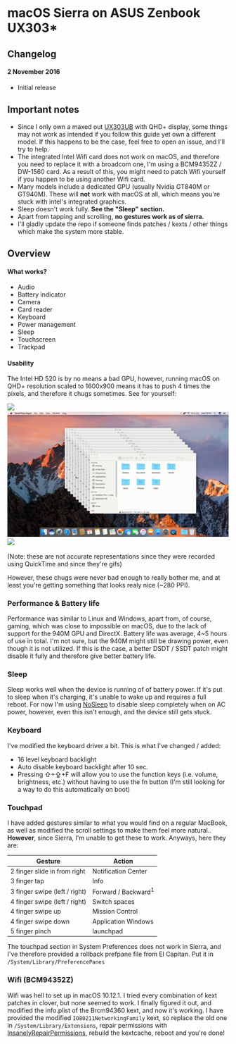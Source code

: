 # macOS Sierra on ASUS Zenbook UX303*

## Changelog
#### 2 November 2016
* Initial release

## Important notes
* Since I only own a maxed out [UX303UB](ux303ub-c4032t) with QHD+ display, some things may not work as intended if you follow this guide yet own a different model. If this happens to be the case, feel free to open an issue, and I'll try to help.
* The integrated Intel Wifi card does not work on macOS, and therefore you need to replace it with a broadcom one, I'm using a BCM94352Z / DW-1560 card. As a result of this, you might need to patch Wifi yourself if you happen to be using another Wifi card.
* Many models include a dedicated GPU (usually Nvidia GT840M or GT940M). These will **not** work with macOS at all, which means you're stuck with intel's integrated graphics.
* Sleep doesn't work fully. **See the "Sleep" section.**
* Apart from tapping and scrolling, **no gestures work as of sierra.**
* I'll gladly update the repo if someone finds patches / kexts / other things which make the system more stable.

## Overview
#### What works?
* Audio
* Battery indicator
* Camera
* Card reader
* Keyboard
* Power management
* Sleep
* Touchscreen
* Trackpad

#### Usability

The Intel HD 520 is by no means a bad GPU, however, running macOS on QHD+ resolution scaled to 1600x900 means it has to push 4 times the pixels, and therefore it chugs sometimes. See for yourself:

![](Videos/launchpad.gif)
![](Videos/mission-control.gif)
![](Videos/spaces.gif)

(Note: these are not accurate representations since they were recorded using QuickTime and since they're gifs)

However, these chugs were never bad enough to really bother me, and at least you're getting something that looks realy nice (~280 PPI).

### Performance & Battery life

 Performance was similar to Linux and Windows, apart from, of course, gaming, which was close to impossible on macOS, due to the lack of support for the 940M GPU and DirectX. Battery life was average, 4~5 hours of use in total. I'm not sure, but the 940M might still be drawing power, even though it is not utilized. If this is the case, a better DSDT / SSDT patch might disable it fully and therefore give better battery life.

### Sleep

Sleep works well when the device is running of of battery power. If it's put to sleep when it's charging, it's unable to wake up and requires a full reboot. For now I'm using [NoSleep](https://www.macupdate.com/app/mac/37991/nosleep) to disable sleep completely when on AC power, however, even this isn't enough, and the device still gets stuck.

 ### Keyboard

I've modified the keyboard driver a bit. This is what I've changed / added:
* 16 level keyboard backlight
* Auto disable keyboard backlight after 10 sec.
* Pressing ⇧+⇪+F will allow you to use the function keys (i.e. volume, brightness, etc.) without having to use the fn button (I'm still looking for a way to do this automatically on boot)

### Touchpad

I have added gestures similar to what you would find on a regular MacBook, as well as modified the scroll settings to make them feel more natural.. **However**, since Sierra, I'm unable to get these to work. Anyways, here they are:

| Gesture | Action |
| ------- | ------ |
| 2 finger slide in from right | Notification Center
| 3 finger tap | Info |
| 3 finger swipe (left / right) | Forward / Backward<sup>1</sup> |
| 4 finger swipe (left / right) | Switch spaces |
| 4 finger swipe up | Mission Control |
| 4 finger swipe down | Application Windows |
| 5 finger pinch | launchpad |

The touchpad section in System Preferences does not work in Sierra, and I've therefore provided a rollback prefpane file from El Capitan. Put it in `/System/Library/PreferencePanes`

### Wifi (BCM94352Z)

Wifi was hell to set up in macOS 10.12.1. I tried every combination of kext patches in clover, but none seemed to work. I finally figured it out, and modified the info.plist of the Brcm94360 kext, and now it's working. I have provided the modified `IO80211NetworkingFamily` kext, so replace the old one in  `/System/Library/Extensions`, repair permissions with [InsanelyRepairPermissions](http://www.insanelymac.com/forum/files/file/432-insanelyrepairpermission/), rebuild the kextcache, reboot and you're done!
